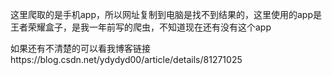 这里爬取的是手机app，所以网址复制到电脑是找不到结果的，这里使用的app是王者荣耀盒子，是我一年前写的爬虫，不知道现在还有没有这个app

如果还有不清楚的可以看我博客链接https://blog.csdn.net/ydydyd00/article/details/81271025
